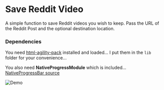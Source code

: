 # Save Reddit Video

A simple function to save Reddit videos you wish to keep. Pass the URL of the Reddit Post and the optional destination location.

### Dependencies

You need [html-agility-pack](https://html-agility-pack.net/) installed and loaded... I put them in the ```lib``` folder for your convenience...

You also need **NativeProgressModule** which is included... [NativeProgressBar source](https://github.com/arsscriptum/PowerShell.Public.Sandbox/tree/master/NativeProgressBar)

![Demo](img/demo.gif)